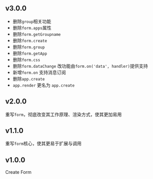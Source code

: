 v3.0.0
---
* 删除``group``相关功能
* 删除``form.apps``属性
* 删除``form.getGroupname``
* 删除``form.create``
* 删除``form.group``
* 删除``form.getApp``
* 删除``form.css``
* 删除``form.dataChange`` 改功能由``form.on('data', handler)``提供支持
* 新增``form.on`` 支持消息订阅
* 删除``app.create``
* ``app.render`` 更名为 ``app.create``

v2.0.0
---
重写``form``，彻底改变其工作原理、渲染方式，使其更加易用

v1.1.0
---
重写``form``核心，使其更易于扩展与调用

v1.0.0
---
Create Form
